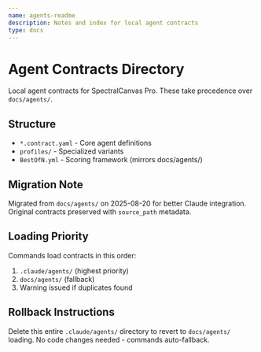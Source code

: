 ```yaml
---
name: agents-readme
description: Notes and index for local agent contracts
type: docs
---
```


# Agent Contracts Directory

Local agent contracts for SpectralCanvas Pro. These take precedence over `docs/agents/`.

## Structure
- `*.contract.yaml` - Core agent definitions  
- `profiles/` - Specialized variants
- `BestOfN.yml` - Scoring framework (mirrors docs/agents/)

## Migration Note
Migrated from `docs/agents/` on 2025-08-20 for better Claude integration.
Original contracts preserved with `source_path` metadata.

## Loading Priority
Commands load contracts in this order:
1. `.claude/agents/` (highest priority)
2. `docs/agents/` (fallback)
3. Warning issued if duplicates found

## Rollback Instructions
Delete this entire `.claude/agents/` directory to revert to `docs/agents/` loading.
No code changes needed - commands auto-fallback.